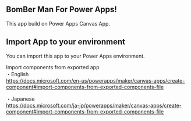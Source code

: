 ## BomBer Man For Power Apps!
This app build on Power Apps Canvas App.

## Import App to your environment
You can import this app to your Power Apps environment.

Import components from exported app<br>
・English<br>
https://docs.microsoft.com/en-us/powerapps/maker/canvas-apps/create-component#import-components-from-exported-components-file

・Japanese<br>
https://docs.microsoft.com/ja-jp/powerapps/maker/canvas-apps/create-component#import-components-from-exported-components-file
